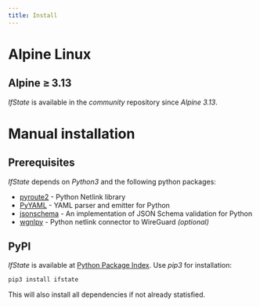 ```yaml
---
title: Install
---
```


# Alpine Linux


## Alpine ≥ 3.13

*IfState* is available in the *community* repository since *Alpine 3.13*.


# Manual installation

## Prerequisites

*IfState* depends on *Python3* and the following python packages:
- [pyroute2](https://pyroute2.org/) - Python Netlink library
- [PyYAML](https://pyyaml.org/) - YAML parser and emitter for Python
- [jsonschema](https://github.com/Julian/jsonschema) - An implementation of JSON Schema validation for Python
- [wgnlpy](https://github.com/ArgosyLabs/wgnlpy) - Python netlink connector to WireGuard *(optional)*


## PyPI

*IfState* is available at [Python Package Index](https://pypi.org/project/ifstate/).  Use *pip3* for installation:

```bash
pip3 install ifstate
```

This will also install all dependencies if not already statisfied.

